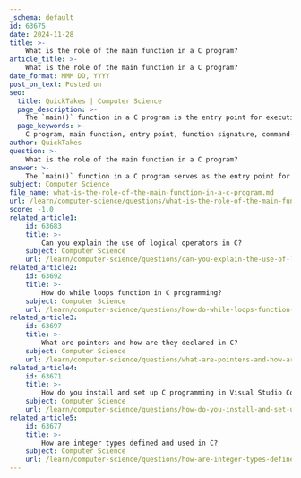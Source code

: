 ```yaml
---
_schema: default
id: 63675
date: 2024-11-28
title: >-
    What is the role of the main function in a C program?
article_title: >-
    What is the role of the main function in a C program?
date_format: MMM DD, YYYY
post_on_text: Posted on
seo:
  title: QuickTakes | Computer Science
  page_description: >-
    The `main()` function in a C program is the entry point for execution, marking where the program starts. It can have various signatures including parameters for command-line arguments and typically returns an integer value indicating success or error.
  page_keywords: >-
    C program, main function, entry point, function signature, command-line arguments, return type, execution flow, user-defined function, program execution, input handling
author: QuickTakes
question: >-
    What is the role of the main function in a C program?
answer: >-
    The `main()` function in a C program serves as the entry point for execution. It is a mandatory component of any C program, meaning that every C program must contain a `main()` function for it to run. When the program is executed, the operating system begins execution from this function.\n\nHere are some key points regarding the `main()` function:\n\n1. **Entry Point**: The execution of a C program starts from the `main()` function. This is where the program control begins.\n\n2. **Function Signature**: The `main()` function can be defined with or without parameters. The most common signatures are:\n   ```c\n   int main(void) {\n       // code\n   }\n   ```\n   or\n   ```c\n   int main(int argc, char *argv[]) {\n       // code\n   }\n   ```\n   In the second signature, `argc` represents the number of command-line arguments, and `argv` is an array of strings representing those arguments.\n\n3. **Return Type**: The `main()` function typically returns an integer value. Returning `0` usually indicates successful execution, while returning a non-zero value indicates an error.\n\n4. **Execution Flow**: Before the control reaches the `main()` function, the program undergoes some initial setup by the runtime environment, which prepares the necessary arguments and environment variables.\n\n5. **User-Defined Function**: Although `main()` is a user-defined function, it is special because it is called by the operating system, not by other functions in the program.\n\n6. **Importance**: The `main()` function is crucial for program execution as it marks the beginning of the program's logic and flow. It can also handle command-line arguments, allowing the program to adapt its behavior based on user input.\n\nIn summary, the `main()` function is essential for any C program, serving as the starting point for execution and providing a structure for handling input and output.
subject: Computer Science
file_name: what-is-the-role-of-the-main-function-in-a-c-program.md
url: /learn/computer-science/questions/what-is-the-role-of-the-main-function-in-a-c-program
score: -1.0
related_article1:
    id: 63683
    title: >-
        Can you explain the use of logical operators in C?
    subject: Computer Science
    url: /learn/computer-science/questions/can-you-explain-the-use-of-logical-operators-in-c
related_article2:
    id: 63692
    title: >-
        How do while loops function in C programming?
    subject: Computer Science
    url: /learn/computer-science/questions/how-do-while-loops-function-in-c-programming
related_article3:
    id: 63697
    title: >-
        What are pointers and how are they declared in C?
    subject: Computer Science
    url: /learn/computer-science/questions/what-are-pointers-and-how-are-they-declared-in-c
related_article4:
    id: 63671
    title: >-
        How do you install and set up C programming in Visual Studio Code?
    subject: Computer Science
    url: /learn/computer-science/questions/how-do-you-install-and-set-up-c-programming-in-visual-studio-code
related_article5:
    id: 63677
    title: >-
        How are integer types defined and used in C?
    subject: Computer Science
    url: /learn/computer-science/questions/how-are-integer-types-defined-and-used-in-c
---
```


&nbsp;